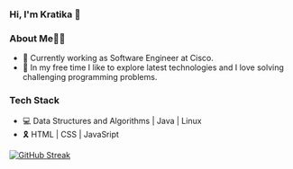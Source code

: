 ### Hi, I'm Kratika 👋

<!--
**kratikadixit472/kratikadixit472** is a ✨ _special_ ✨ repository because its `README.md` (this file) appears on your GitHub profile.
-->
### About Me👩‍💻

- 🔭 Currently working as Software Engineer at Cisco.
- 🌱 In my free time I like to explore latest technologies and I love solving challenging programming problems.

### Tech Stack

- 💻 Data Structures and Algorithms | Java | Linux
- 🎗 HTML | CSS | JavaSript

[![GitHub Streak](https://github-readme-streak-stats.herokuapp.com/?user=kratikadixit472)](https://git.io/streak-stats)
